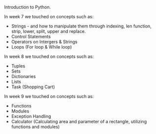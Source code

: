 Introduction to Python.

In week 7 we touched on concepts such as:

- Strings - and how to manipulate them through indexing, len function, strip, lower, split, upper and replace.
- Control Statements
- Operators on Intergers & Strings
- Loops (For loop & While loop)

In week 8 we touched on concepts such as:
- Tuples
- Sets
- Dictionaries
- Lists
- Task (Shopping Cart)

In week 9 we touched on concepts such as:
- Functions
- Modules
- Exception Handling
- Calculator (Calculating area and parameter of a rectangle, utilizing functions and modules)